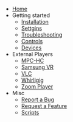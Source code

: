 * [Home](Home)
* Getting started
  * [Installation](Installation)
  * [Settgins](Settings)
  * [Troubleshooting](Troubleshooting)
  * [Controls](Controls)
  * [Devices](Devices)
* External Players
  * [MPC-HC](MPC-HC)
  * [Samsung VR](Samsung-vr)
  * [VLC](VLC)
  * [Whirligig](Whirligig)
  * [Zoom Player](Zoom-Player)
* Misc
  * [Report a Bug](Creating-Issues-to-report-bugs-or-request-features)
  * [Request a Feature](Creating-Issues-to-report-bugs-or-request-features)
  * [Scripts](Scripts)